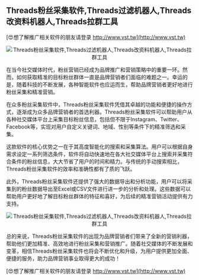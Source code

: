 ## **Threads粉丝采集软件,Threads过滤机器人,Threads改资料机器人,Threads拉群工具**

[😍想了解推广相关软件的朋友请登录 http://www.vst.tw](http://www.vst.tw)

 <center><img src="https://vst.tw/MP4/tuiguang/png/5.png" alt="Threads粉丝采集软件,Threads过滤机器人,Threads改资料机器人,Threads拉群工具"></center>

在当今社交媒体时代，粉丝营销已经成为品牌推广和营销策略中的重要一环。然而，如何获取精准的目标粉丝群体一直是品牌营销者们面临的难题之一。幸运的是，随着科技的不断发展，各种智能软件也应运而生，帮助品牌营销者更好地进行粉丝采集和精准营销。

在众多粉丝采集软件中，Threads粉丝采集软件凭借其卓越的功能和便捷的操作方式，逐渐成为众多品牌营销者的首选利器。Threads粉丝采集软件可以帮助用户从各种社交媒体平台上采集目标粉丝信息，包括但不限于Instagram、Twitter、Facebook等，实现对用户自定义关键词、地域、性别等条件下的精准筛选和采集。

这款软件的核心优势之一在于其高度智能化的搜索和采集算法。用户可以根据自身需求设定一系列筛选条件，软件将自动快速地在各大社交媒体平台上搜索并采集符合条件的粉丝信息，大大节省了用户的时间和精力。与传统的手动搜索相比，Threads粉丝采集软件的效率和准确性都有了质的飞跃。

此外，Threads粉丝采集软件还提供了强大的数据导出和分析功能，用户可以将采集到的粉丝数据导出至Excel或CSV文件进行进一步的分析和处理。这些数据可以帮助用户更好地了解目标粉丝群体的特征和喜好，为后续的精准营销活动提供有力支持。

 <center><img src="https://vst.tw/MP4/tuiguang/png/0.png" alt="Threads粉丝采集软件,Threads过滤机器人,Threads改资料机器人,Threads拉群工具"></center>

总的来说，Threads粉丝采集软件的出现为品牌营销者们带来了全新的营销利器，帮助他们更加精准、高效地进行粉丝采集和营销推广。随着社交媒体的不断发展和变革，相信Threads粉丝采集软件也将会不断优化和升级，为用户提供更加全面、便捷的服务，助力品牌营销事业取得更大的成功！

[😍想了解推广相关软件的朋友请登录 http://www.vst.tw](http://www.vst.tw)



